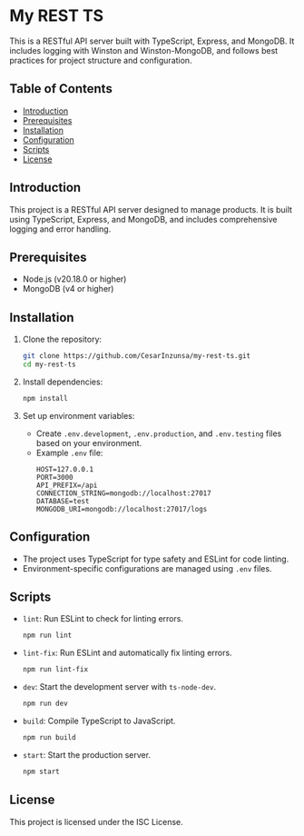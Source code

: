 # My REST TS

This is a RESTful API server built with TypeScript, Express, and MongoDB. It includes logging with Winston and Winston-MongoDB, and follows best practices for project structure and configuration.

## Table of Contents

- [Introduction](#introduction)
- [Prerequisites](#prerequisites)
- [Installation](#installation)
- [Configuration](#configuration)
- [Scripts](#scripts)
- [License](#license)

## Introduction

This project is a RESTful API server designed to manage products. It is built using TypeScript, Express, and MongoDB, and includes comprehensive logging and error handling.

## Prerequisites

- Node.js (v20.18.0 or higher)
- MongoDB (v4 or higher)

## Installation

1. Clone the repository:
    ```sh
    git clone https://github.com/CesarInzunsa/my-rest-ts.git
    cd my-rest-ts
    ```

2. Install dependencies:
    ```sh
    npm install
    ```

3. Set up environment variables:
    - Create `.env.development`, `.env.production`, and `.env.testing` files based on your environment.
    - Example `.env` file:
        ```
        HOST=127.0.0.1
        PORT=3000
        API_PREFIX=/api
        CONNECTION_STRING=mongodb://localhost:27017
        DATABASE=test
        MONGODB_URI=mongodb://localhost:27017/logs
        ```

## Configuration

- The project uses TypeScript for type safety and ESLint for code linting.
- Environment-specific configurations are managed using `.env` files.

## Scripts

- `lint`: Run ESLint to check for linting errors.
    ```sh
    npm run lint
    ```

- `lint-fix`: Run ESLint and automatically fix linting errors.
    ```sh
    npm run lint-fix
    ```

- `dev`: Start the development server with `ts-node-dev`.
    ```sh
    npm run dev
    ```

- `build`: Compile TypeScript to JavaScript.
    ```sh
    npm run build
    ```

- `start`: Start the production server.
    ```sh
    npm start
    ```

## License

This project is licensed under the ISC License.